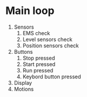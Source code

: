 # Main loop
1. Sensors
   1. EMS check
   2. Level sensors check
   3. Position sensors check
2. Buttons
   1. Stop pressed
   2. Start pressed
   3. Run pressed
   4. Keybord button pressed
4. Display
5. Motions
